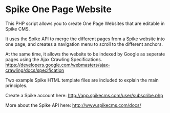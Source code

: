 Spike One Page Website
======================

This PHP script allows you to create One Page Websites that are editable in Spike CMS.

It uses the Spike API to merge the different pages from a Spike website into one page, and creates a navigation menu to scroll to the different anchors.

At the same time, it allows the website to be indexed by Google as seperate pages using the Ajax Crawling Specifications.
https://developers.google.com/webmasters/ajax-crawling/docs/specification

Two example Spike HTML template files are included to explain the main principles.

Create a Spike account here: http://app.spikecms.com/user/subscribe.php

More about the Spike API here: http://www.spikecms.com/docs/

